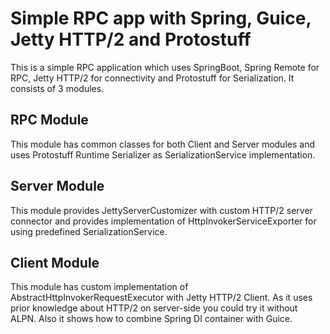 # Simple RPC app with Spring, Guice, Jetty HTTP/2 and Protostuff

This is a simple RPC application which uses SpringBoot, Spring Remote for RPC, Jetty HTTP/2 for 
connectivity and Protostuff for Serialization. It consists of 3 modules. 

## RPC Module

This module has common classes for both Client and Server modules and uses Protostuff Runtime Serializer 
as SerializationService implementation.

## Server Module

This module provides JettyServerCustomizer with custom HTTP/2 server connector and provides implementation 
of HttpInvokerServiceExporter for using predefined SerializationService.

## Client Module

This module has custom implementation of AbstractHttpInvokerRequestExecutor with Jetty HTTP/2 Client. 
As it uses prior knowledge about HTTP/2 on server-side you could try it without ALPN. Also it shows how to combine 
Spring DI container with Guice.